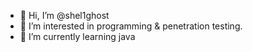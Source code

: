 - 👋 Hi, I’m @shel1ghost
- 👀 I’m interested in programming & penetration testing.
- 🌱 I’m currently learning java

<!---
shel1ghost/shel1ghost is a ✨ special ✨ repository because its `README.md` (this file) appears on your GitHub profile.
You can click the Preview link to take a look at your changes.
--->
